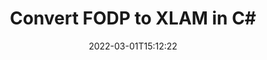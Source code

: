 ---
############################# Static ############################
layout: "auto-gen-conversion"
date: 2022-03-01T15:12:22
draft: false
otherformats: bmp doc docm docx dot dotm dotx epub gif ico jpeg jpg md odt ott pdf png psd rtf tex tif tiff txt xps
breadcrumb: FODP to XLAM in C#

############################# Head ############################
head_title: "FODP to XLAM Converter in C#"
head_description: "Convert FODP to XLAM in .NET using a few lines of code. Use the GroupDocs Document Conversion API to convert over 160 file formats."

############################# Header ############################
title: "Convert FODP to XLAM in C#"
description: "FODP to XLAM conversion with a few lines of .NET code"
bg_image: "https://cms.admin.containerize.com/templates/aspose/App_Themes/V3/images/bg/header1.png"
bg_overlay: false
button:
    enable: true

############################# SubMenu ############################
submenu:
    enable: true

    left:
        img_alt: "GroupDocs.Conversion for .NET"
        image: "https://cms.admin.containerize.com/templates/groupdocs/images/product-logos/90x90-noborder/groupdocs-conversion-net.png"
        product: "GroupDocs.Conversion"
        platform: ".NET"

    

############################# About ############################
about:
    enable: true
    title: "About GroupDocs.Conversion для .NET API"
    content: |
        [GroupDocs.Conversion for .NET](https://products.groupdocs.com/conversion/net/) can be used to convert Microsoft Word, Excel, PowerPoint, PDF, Visio and other formats. GroupDocs.Conversion is a standalone API that is suitable for back-end and internal systems where high performance is required. It does not depend on any software such as Microsoft or Open Office.
    

overview:
    enable: true
    content: |
        Convert your FODP files to XLAM in .NET easily. You can use just a couple of C# code lines in any platform of your choice like - Windows, Linux, macOS.
        You can try FODP to XLAM conversion for free and evaluate conversion results quality.
        Along with simple file conversion scenarios you can try more advanced options for loading source FODP file and for saving output XLAM result. 
        
        For example, for the source FODP file you may use the following load options:

        * auto-detect file format;
        * specify password for protected files (if file format supports it);
        * replace missing fonts to preserve document appearance.
        
        There are also advanced convert options for the XLAM file:

        * convert specific document page or page range;
        * add a watermark to the converted XLAM file.

        Once conversion is completed you can save your XLAM file to the local file path or any third-party storage like FTP, Amazon S3, Google Drive, Dropbox etc.
        Please note - to convert FODP to XLAM there is no need for any additional software installed - like MS Office, Open Office, Adobe Acrobat Reader etc. 


############################# Steps ############################
steps:
    enable: true
    title_left: "Steps to convert FODP to XLAM in C#"
    content_left: |
        [GroupDocs.Conversion](https://products.groupdocs.com/conversion/net/) makes it easy for developers to convert a FODP file to XLAM with a few lines of code.

        * Create an instance of the Converter class and provide the file FODP with the full path
        * Create and set ConvertOptions for XLAM type.
        * Call the Converter.Convert method and pass the full path and format (XLAM) as a parameter
        
    title_right: "System Requirements"
    content_right: |
        Basic conversion with GroupDocs.Conversion for .NET can be done in just a few simple steps. Our APIs are supported on all major platforms and operating systems. Before executing the code below, make sure you have the following prerequisites installed on your system.

        * Operating systems: Microsoft Windows, Linux, MacOS
        * Development environments: Microsoft Visual Studio, Xamarin, MonoDevelop
        * Frameworks: .NET Framework, .NET Standard, .NET Core, Mono
        * Get the latest GroupDocs.Conversion for .NET from [Nuget](https://www.nuget.org/packages/groupdocs.conversion)
        
    code: |
        ```cs
        // Load FODP file
        var converter = new GroupDocs.Conversion.Converter("template.fodp");
        // Set conversion parameters for XLAM format
        var convertOptions = converter.GetPossibleConversions()["xlam"].ConvertOptions;
        // Convert to XLAM format
        converter.Convert("output.xlam", convertOptions);        
        ```
        
demos:
    enable: true
    title: "FODP to XLAM Live Demo"
    content: |
       Convert FODP to XLAM now by visiting the [GroupDocs.Conversion App](https://products.groupdocs.app/conversion/family) website. Online demo has the following advantages
          

more_formats:
    enable: true
    title: "Other supported transformations FODP"
    content: "You can also convert FODP to many other file formats. Please see the list below."
       
       
back_to_top:
    enable: true
---